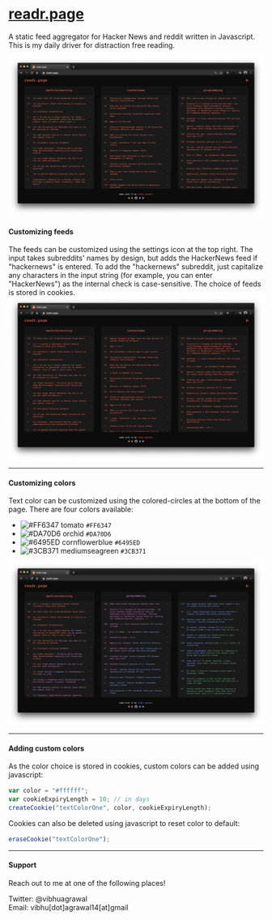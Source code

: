 # [readr.page](readr.page)
A static feed aggregator for Hacker News and reddit written in Javascript. This is my daily driver for distraction free reading.

![](documentation/image-1.png)
  
 
 #### Customizing feeds
 
The feeds can be customized using the settings icon at the top right. The input takes subreddits' names by design, but adds the HackerNews feed if "hackernews" is entered. To add the "hackernews" subreddit, just capitalize any characters in the input string (for example, you can enter "HackerNews") as the internal check is case-sensitive. The choice of feeds is stored in cookies.
![feed selector](documentation/feed.gif)
 
---

 #### Customizing colors
 
Text color can be customized using the colored-circles at the bottom of the page. There are four colors available:
* ![#FF6347](https://placehold.it/15/FF6347/000000?text=+) tomato `#FF6347`
* ![#DA70D6](https://placehold.it/15/DA70D6/000000?text=+) orchid `#DA70D6`
* ![#6495ED](https://placehold.it/15/6495ED/000000?text=+) cornflowerblue `#6495ED`
* ![#3CB371](https://placehold.it/15/3CB371/000000?text=+) mediumseagreen `#3CB371`

![Color options](documentation/colors.png)
 
---


 #### Adding custom colors
 
 As the color choice is stored in cookies, custom colors can be added using javascript:
 
 ```javascript
var color = "#ffffff";
var cookieExpiryLength = 10; // in days
createCookie("textColorOne", color, cookieExpiryLength);
```

Cookies can also be deleted using javascript to reset color to default:
 ```javascript
eraseCookie("textColorOne");
```
 
---

#### Support 
Reach out to me at one of the following places!  
  
Twitter: @vibhuagrawal  
Email: vibhu[dot]agrawal14[at]gmail  

